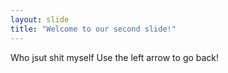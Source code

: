 ```yaml
---
layout: slide
title: "Welcome to our second slide!"
---
```

Who jsut shit myself
Use the left arrow to go back!
